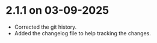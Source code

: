 # 2.1.1 on 03-09-2025

- Corrected the git history.
- Added the changelog file to help tracking the changes.
